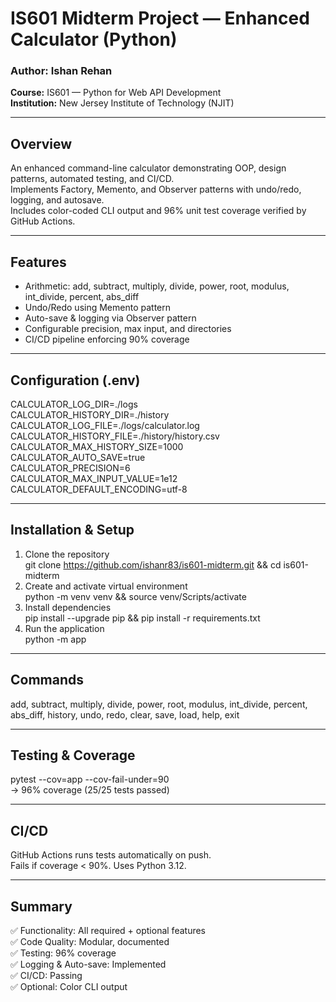 # IS601 Midterm Project — Enhanced Calculator (Python)

### Author: Ishan Rehan  
**Course:** IS601 — Python for Web API Development  
**Institution:** New Jersey Institute of Technology (NJIT)

---

## Overview
An enhanced command-line calculator demonstrating OOP, design patterns, automated testing, and CI/CD.  
Implements Factory, Memento, and Observer patterns with undo/redo, logging, and autosave.  
Includes color-coded CLI output and 96% unit test coverage verified by GitHub Actions.

---

## Features
- Arithmetic: add, subtract, multiply, divide, power, root, modulus, int_divide, percent, abs_diff  
- Undo/Redo using Memento pattern  
- Auto-save & logging via Observer pattern  
- Configurable precision, max input, and directories  
- CI/CD pipeline enforcing 90% coverage

---

## Configuration (.env)
CALCULATOR_LOG_DIR=./logs  
CALCULATOR_HISTORY_DIR=./history  
CALCULATOR_LOG_FILE=./logs/calculator.log  
CALCULATOR_HISTORY_FILE=./history/history.csv  
CALCULATOR_MAX_HISTORY_SIZE=1000  
CALCULATOR_AUTO_SAVE=true  
CALCULATOR_PRECISION=6  
CALCULATOR_MAX_INPUT_VALUE=1e12  
CALCULATOR_DEFAULT_ENCODING=utf-8  

---

## Installation & Setup
1. Clone the repository  
   git clone https://github.com/ishanr83/is601-midterm.git && cd is601-midterm  
2. Create and activate virtual environment  
   python -m venv venv && source venv/Scripts/activate  
3. Install dependencies  
   pip install --upgrade pip && pip install -r requirements.txt  
4. Run the application  
   python -m app  

---

## Commands
add, subtract, multiply, divide, power, root, modulus, int_divide, percent, abs_diff, history, undo, redo, clear, save, load, help, exit  

---

## Testing & Coverage
pytest --cov=app --cov-fail-under=90  
→ 96% coverage (25/25 tests passed)  

---

## CI/CD
GitHub Actions runs tests automatically on push.  
Fails if coverage < 90%. Uses Python 3.12.  

---

## Summary
✅ Functionality: All required + optional features  
✅ Code Quality: Modular, documented  
✅ Testing: 96% coverage  
✅ Logging & Auto-save: Implemented  
✅ CI/CD: Passing  
✅ Optional: Color CLI output  
